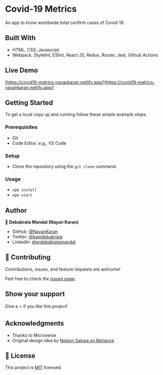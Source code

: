 # Covid-19 Metrics
An app to know worldwide total confirm cases of Covid-19.

## Built With

- HTML, CSS, Javascript
- Webpack, Stylelint, ESlint, React JS, Redux, Router, Jest, Github Actions

## Live Demo

[https://covid19-matrics-nayankaran.netlify.app/](https://covid19-matrics-nayankaran.netlify.app/)

## Getting Started

To get a local copy up and running follow these simple example steps.

### Prerequisites

- Git
- Code Editor. e.g., VS Code

### Setup

- Clone the repository using the `git clone` command.

### Usage

- `npm install`
- `npm start`

## Author

👤 **Debabrata Mandal (Nayan Karan)**

- GitHub: [@NayanKaran](https://github.com/NayanKaran)
- Twitter: [@bapidebabrata](https://twitter.com/bapidebabrata)
- LinkedIn: [@erdebabratamandal](https://www.linkedin.com/in/erdebabratamandal/)

## 🤝 Contributing

Contributions, issues, and feature requests are welcome!

Feel free to check the [issues page](../../issues/).

## Show your support

Give a ⭐️ if you like this project!

## Acknowledgments

- Thanks to Microverse
- Original design idea by [Nelson Sakwa on Behance](https://www.behance.net/sakwadesignstudio).

## 📝 License

This project is [MIT](./LICENSE) licensed.
